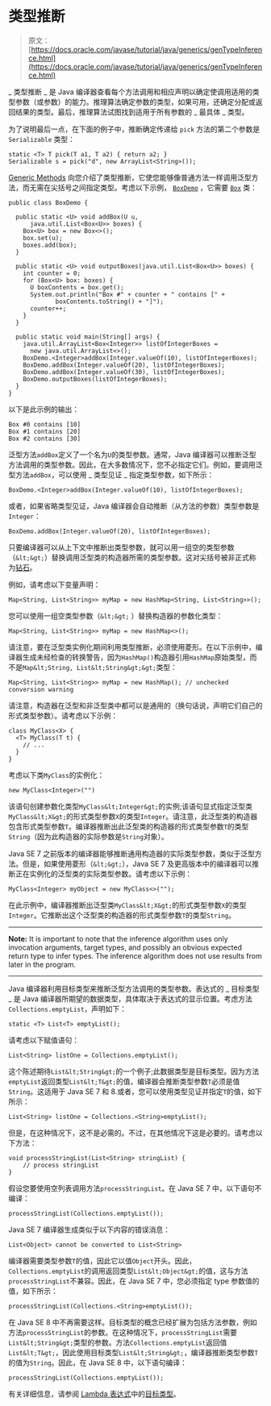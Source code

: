 # 类型推断

> 原文： [https://docs.oracle.com/javase/tutorial/java/generics/genTypeInference.html](https://docs.oracle.com/javase/tutorial/java/generics/genTypeInference.html)

_ 类型推断 _ 是 Java 编译器查看每个方法调用和相应声明以确定使调用适用的类型参数（或参数）的能力。推理算法确定参数的类型，如果可用，还确定分配或返回结果的类型。最后，推理算法试图找到适用于所有参数的 _ 最具体 _ 类型。

为了说明最后一点，在下面的例子中，推断确定传递给 `pick` 方法的第二个参数是 `Serializable` 类型：

```
static <T> T pick(T a1, T a2) { return a2; }
Serializable s = pick("d", new ArrayList<String>());

```

[Generic Methods](methods.html) 向您介绍了类型推断，它使您能够像普通方法一样调用泛型方法，而无需在尖括号之间指定类型。考虑以下示例， [`BoxDemo`](examples/BoxDemo.java) ，它需要 [`Box`](examples/Box.java) 类：

```
public class BoxDemo {

  public static <U> void addBox(U u, 
      java.util.List<Box<U>> boxes) {
    Box<U> box = new Box<>();
    box.set(u);
    boxes.add(box);
  }

  public static <U> void outputBoxes(java.util.List<Box<U>> boxes) {
    int counter = 0;
    for (Box<U> box: boxes) {
      U boxContents = box.get();
      System.out.println("Box #" + counter + " contains [" +
             boxContents.toString() + "]");
      counter++;
    }
  }

  public static void main(String[] args) {
    java.util.ArrayList<Box<Integer>> listOfIntegerBoxes =
      new java.util.ArrayList<>();
    BoxDemo.<Integer>addBox(Integer.valueOf(10), listOfIntegerBoxes);
    BoxDemo.addBox(Integer.valueOf(20), listOfIntegerBoxes);
    BoxDemo.addBox(Integer.valueOf(30), listOfIntegerBoxes);
    BoxDemo.outputBoxes(listOfIntegerBoxes);
  }
}

```

以下是此示例的输出：

```
Box #0 contains [10]
Box #1 contains [20]
Box #2 contains [30]

```

泛型方法`addBox`定义了一个名为`U`的类型参数。通常，Java 编译器可以推断泛型方法调用的类型参数。因此，在大多数情况下，您不必指定它们。例如，要调用泛型方法`addBox`，可以使用 _ 类型见证 _ 指定类型参数，如下所示：

```
BoxDemo.<Integer>addBox(Integer.valueOf(10), listOfIntegerBoxes);

```

或者，如果省略类型见证，Java 编译器会自动推断（从方法的参数）类型参数是`Integer`：

```
BoxDemo.addBox(Integer.valueOf(20), listOfIntegerBoxes);

```

只要编译器可以从上下文中推断出类型参数，就可以用一组空的类型参数（`&lt;&gt;`）替换调用泛型类的构造器所需的类型参数。这对尖括号被非正式称为[钻石](types.html#diamond)。

例如，请考虑以下变量声明：

```
Map<String, List<String>> myMap = new HashMap<String, List<String>>();

```

您可以使用一组空类型参数（`&lt;&gt;` ）替换构造器的参数化类型：

```
Map<String, List<String>> myMap = new HashMap<>();

```

请注意，要在泛型类实例化期间利用类型推断，必须使用菱形。在以下示例中，编译器生成未经检查的转换警告，因为`HashMap()`构造器引用`HashMap`原始类型，而不是`Map&lt;String, List&lt;String&gt;&gt;`类型：

```
Map<String, List<String>> myMap = new HashMap(); // unchecked conversion warning

```

请注意，构造器在泛型和非泛型类中都可以是通用的（换句话说，声明它们自己的形式类型参数）。请考虑以下示例：

```
class MyClass<X> {
  <T> MyClass(T t) {
    // ...
  }
}

```

考虑以下类`MyClass`的实例化：

```
new MyClass<Integer>("")

```

该语句创建参数化类型`MyClass&lt;Integer&gt;`的实例;该语句显式指定泛型类`MyClass&lt;X&gt;`的形式类型参数`X`的类型`Integer`。请注意，此泛型类的构造器包含形式类型参数`T`。编译器推断出此泛型类的构造器的形式类型参数`T`的类型`String`（因为此构造器的实际参数是`String`对象）。

Java SE 7 之前版本的编译器能够推断通用构造器的实际类型参数，类似于泛型方法。但是，如果使用菱形（`&lt;&gt;`），Java SE 7 及更高版本中的编译器可以推断正在实例化的泛型类的实际类型参数。请考虑以下示例：

```
MyClass<Integer> myObject = new MyClass<>("");

```

在此示例中，编译器推断出泛型类`MyClass&lt;X&gt;`的形式类型参数`X`的类型`Integer`。它推断出这个泛型类的构造器的形式类型参数`T`的类型`String`。

* * *

**Note:** It is important to note that the inference algorithm uses only invocation arguments, target types, and possibly an obvious expected return type to infer types. The inference algorithm does not use results from later in the program.

* * *

Java 编译器利用目标类型来推断泛型方法调用的类型参数。表达式的 _ 目标类型 _ 是 Java 编译器所期望的数据类型，具体取决于表达式的显示位置。考虑方法`Collections.emptyList`，声明如下：

```
static <T> List<T> emptyList();

```

请考虑以下赋值语句：

```
List<String> listOne = Collections.emptyList();

```

这个陈述期待`List&lt;String&gt;`的一个例子;此数据类型是目标类型。因为方法`emptyList`返回类型`List&lt;T&gt;`的值，编译器会推断类型参数`T`必须是值`String`。这适用于 Java SE 7 和 8.或者，您可以使用类型见证并指定`T`的值，如下所示：

```
List<String> listOne = Collections.<String>emptyList();

```

但是，在这种情况下，这不是必需的。不过，在其他情况下这是必要的。请考虑以下方法：

```
void processStringList(List<String> stringList) {
    // process stringList
}

```

假设您要使用空列表调用方法`processStringList`。在 Java SE 7 中，以下语句不编译：

```
processStringList(Collections.emptyList());

```

Java SE 7 编译器生成类似于以下内容的错误消息：

```
List<Object> cannot be converted to List<String>

```

编译器需要类型参数`T`的值，因此它以值`Object`开头。因此，`Collections.emptyList`的调用返回类型`List&lt;Object&gt;`的值，这与方法`processStringList`不兼容。因此，在 Java SE 7 中，您必须指定 type 参数值的值，如下所示：

```
processStringList(Collections.<String>emptyList());

```

在 Java SE 8 中不再需要这样。目标类型的概念已经扩展为包括方法参数，例如方法`processStringList`的参数。在这种情况下，`processStringList`需要`List&lt;String&gt;`类型的参数。方法`Collections.emptyList`返回值`List&lt;T&gt;`，因此使用目标类型`List&lt;String&gt;`，编译器推断类型参数`T`的值为`String`。因此，在 Java SE 8 中，以下语句编译：

```
processStringList(Collections.emptyList());

```

有关详细信息，请参阅 [Lambda 表达式](../../java/javaOO/lambdaexpressions.html)中的[目标类型](../../java/javaOO/lambdaexpressions.html#target-typing)。